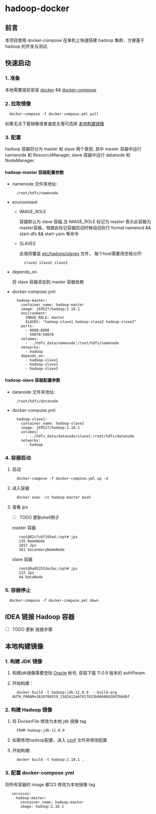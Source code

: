 # hadoop-docker

## 前言

本项目使用 docker-compose 在单机上快速搭建  hadoop 集群，方便基于 hadoop 的开发与测试.

## 快速启动

### 1. 准备

本地需要提前安装 [docker](https://docs.docker.com/engine/install/) && [docker-compose](https://docs.docker.com/compose/install/)

### 2. 拉取镜像

```
  docker-compose -f docker-compose.yml pull
```

如果无法下载镜像或者速度太慢可选择 [本地构建镜像](#本地构建镜像)

### 3. 配置

hadoop 容器将分为 master 和 slave 两个类型, 其中 master 容器中运行 namenode 和 ResourceManager, slave 容器中运行 datanode 和 NodeManager.

#### hadoop-master 容器配置参数

- namenode 文件夹地址:

   ```
     /root/hdfs/namenode
   ```

- environment

    - IMAGE_ROLE
      
        容器默认为 slave 容器,当 IMAGE_ROLE 标记为 master 表示此容器为master容器，根据此标记容器启动时候自动执行 format namenod && start-dfs && start-yarn 等命令

    - SLAVES

        此值将覆盖 [etc/hadoop/slaves](https://hadoop.apache.org/docs/r2.10.1/hadoop-project-dist/hadoop-common/ClusterSetup.html) 文件， 每个host需要用空格分开:

        ```
          slave1 slave2 slave3
        ```

- depends_on

    将 slave 容器添加到 master 容器依赖

- docker-compose.yml:

  ```
    hadoop-master:
      container_name: hadoop-master
      image: jk9527/hadoop:2.10.1
      environment:
        IMAGE_ROLE: master
        SLAVES: "hadoop-slave1 hadoop-slave2 hadoop-slave3"
      ports: 
        - 8088:8088
        - 50070:50070
      volumes:
        - ../hdfs_data/namenode:/root/hdfs/namenode
      networks:
        - hadoop
      depends_on:
        - hadoop-slave1
        - hadoop-slave2
        - hadoop-slave3
  ```

#### hadoop-slave 容器配置参数

- datanode 文件夹地址:

   ```
     /root/hdfs/datanode
   ```

- docker-compose.yml:

  ```
    hadoop-slave1:
      container_name: hadoop-slave1
      image: jk9527/hadoop:2.10.1
      volumes:
        - ../hdfs_data/datanode/slave1:/root/hdfs/datanode
      networks:
        - hadoop
  ```

### 4. 容器启动

1. 启动

   ```
     docker-compose -f docker-compose.yml up -d
   ```
2. 进入容器

   ```
     docker exec -it hadoop-master bash
   ```
3. 查看 jps

    - [ ] TODO 更新shell例子

    master 容器

   ```
      root@82cfc6f195ed:/opt# jps
      135 NameNode
      1017 Jps
      361 SecondaryNameNode
   ```
    slave 容器

   ```
      root@9a052552ecba:/opt# jps
      233 Jps
      44 DataNode
   ```

### 5. 容器停止

```
  docker-compose -f docker-compose.yml down
```

## IDEA 链接 Hadoop 容器

- [ ] TODO 更新 链接步骤

## 本地构建镜像

### 1. 构建 JDK 镜像

1. 构建jdk镜像需要登陆 [Oracle](https://www.oracle.com/java/technologies/javase-downloads.html) 帐号, 获取下载 11.0.9 版本的 authParam.

2. 开始构建：

   ```
     docker build -t hadoop:jdk-11.0.9  --build-arg AUTH_PARAM=1610788919_1582412e6f81f833b06686828d7664bf . 
   ```

### 2. 构建 Hadoop 镜像 

1. 将 DockerFile 修改为本地 jdk 镜像 tag

   ```
     FROM hadoop:jdk-11.0.9
   ```

2. 如需修改hadoop配置，进入 [conf](./conf) 文件夹修改配置

3. 开始构建:

   ```
     docker build -t hadoop:2.10.1 .
   ```

### 3. 配置 docker-compose.yml

将所有容器的 image 都123
修改为本地镜像 tag

```
   services:
     hadoop-master:
       container_name: hadoop-master
       image: hadoop:2.10.1
```
